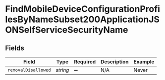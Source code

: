 # FindMobileDeviceConfigurationProfilesByNameSubset200ApplicationJSONSelfServiceSecurityName


## Fields

| Field               | Type                | Required            | Description         | Example             |
| ------------------- | ------------------- | ------------------- | ------------------- | ------------------- |
| `removalDisallowed` | *string*            | :heavy_minus_sign:  | N/A                 | Never               |